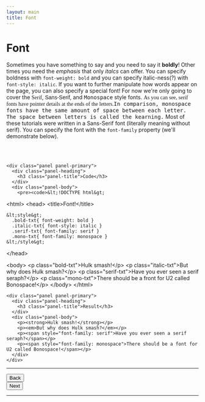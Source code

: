 ```yaml
---
layout: main
title: Font
---
```


# Font

Sometimes you have something to say and you need to say it <strong>boldly</strong>! Other times you need the <em>emphasis</em> that only <em>italcs</em> can offer. You can specify boldness with `font-weight: bold` and you can specify italic-ness(?) with `font-style: italic`. If you want to further manipulate how words appear on the page, you can also specify a special font! For now we're only going to cover the <span style="font-family: serif">Serif</span>, <span style="font-family: sans-serif">Sans-Serif</span>, and <span style="font-family: monospace">Monospace</span> style fonts. <span style="font-family: serif">As you can see, serif fonts have pointer details at the ends of the letters.</span><span style="font-family: monospace">In comparison, monospace fonts have the same amount of space between each letter. The space between letters is called the kearning.</span> Most of these tutorials were written in a Sans-Serif font (literally meaning without serif). You can specify the font with the `font-family` property (we'll demonstrate below).

<br></br>

<div class="row">
  <div class="col-md-6">

    <div class="panel panel-primary">
      <div class="panel-heading">
        <h3 class="panel-title">Code</h3>
      </div>
      <div class="panel-body">
        <pre><code>&lt;!DOCTYPE html&gt;
&lt;html&gt;
  &lt;head&gt;
    &lt;title&gt;Font!&lt;/title&gt;

    &lt;style&gt;
      .bold-txt{ font-weight: bold }
      .italic-txt{ font-style: italic }
      .serif-txt{ font-family: serif }
      .mono-txt{ font-family: monospace }
    &lt;/style&gt;
  &lt;/head&gt;

  &lt;body&gt;
    &lt;p class="bold-txt"&gt;Hulk smash!&lt;/p&gt;
    &lt;p class="italic-txt"&gt;But why does Hulk smash?&lt;/p&gt;
    &lt;p class="serif-txt"&gt;Have you ever seen a serif seraph?&lt;/p&gt;
    &lt;p class="mono-txt"&gt;There should be a front for U2 called Bonospace!&lt;/p&gt;
  &lt;/body&gt;
&lt;/html&gt;</code></pre>
      </div>
    </div>
  
  </div>
  <div class="col-md-6">

    <div class="panel panel-primary">
      <div class="panel-heading">
        <h3 class="panel-title">Result</h3>
      </div>
      <div class="panel-body">
        <p><strong>Hulk smash!</strong></p>
        <p><em>But why does Hulk smash?</em></p>
        <p><span style="font-family: serif">Have you ever seen a serif seraph?</span></p>
        <p><span style="font-family: monospace">There should be a font for U2 called Bonospace!</span></p>
      </div>
    </div>

  </div>
</div>

---

<div class="row">
  <div class="col-md-1">
    <a href="../text"><button type="button" class="btn btn-primary btn-lg">Back</button></a>
  </div>
  <div class="col-md-1">
    <a href="../type-selector"><button type="button" class="btn btn-primary btn-lg">Next</button></a>
  </div>
</div>

---